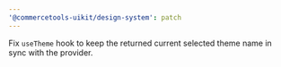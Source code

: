 ```yaml
---
'@commercetools-uikit/design-system': patch
---
```


Fix `useTheme` hook to keep the returned current selected theme name in sync with the provider.
